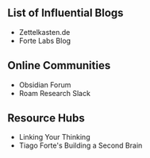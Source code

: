 ## List of Influential Blogs
- Zettelkasten.de
- Forte Labs Blog

## Online Communities
- Obsidian Forum
- Roam Research Slack

## Resource Hubs
- Linking Your Thinking
- Tiago Forte's Building a Second Brain